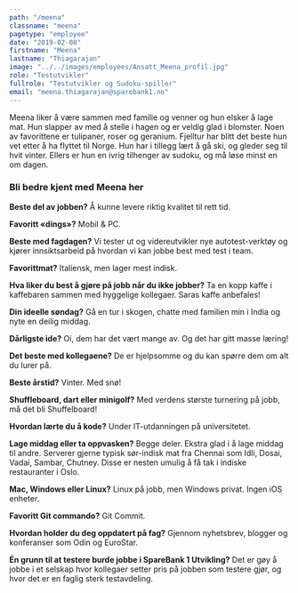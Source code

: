 ```yaml
---
path: "/meena"
classname: "meena"
pagetype: "employee"
date: "2019-02-08"
firstname: "Meena"
lastname: "Thiagarajan"
image: "../../images/employees/Ansatt_Meena_profil.jpg"
role: "Testutvikler"
fullrole: "Testutvikler og Sudoku-spiller"
email: "meena.thiagarajan@sparebank1.no"
---
```


Meena liker å være sammen med familie og venner og hun elsker å lage mat. Hun slapper av med å stelle i hagen og er veldig glad i blomster. Noen av favorittene er tulipaner, roser og geranium. Fjelltur har blitt det beste hun vet etter å ha flyttet til Norge. Hun har i tillegg lært å gå ski, og gleder seg til hvit vinter. Ellers er hun en ivrig tilhenger av sudoku, og må løse minst en om dagen.

### Bli bedre kjent med Meena her

<div class="info-content__questions">

**Beste del av jobben?**
Å kunne levere riktig kvalitet til rett tid.

**Favoritt «dings»?**
Mobil & PC.

**Beste med fagdagen?**
Vi tester ut og videreutvikler nye autotest-verktøy og kjører innsiktsarbeid på hvordan vi kan jobbe best med test i team.

**Favorittmat?**
Italiensk, men lager mest indisk.

**Hva liker du best å gjøre på jobb når du ikke jobber?**
Ta en kopp kaffe i kaffebaren sammen med hyggelige kollegaer. Saras kaffe anbefales!

**Din ideelle søndag?**
Gå en tur i skogen, chatte med familien min i India og nyte en deilig middag.

**Dårligste ide?**
Oi, dem har det vært mange av. Og det har gitt masse læring!

**Det beste med kollegaene?**
De er hjelpsomme og du kan spørre dem om alt du lurer på.

**Beste årstid?**
Vinter. Med snø!

**Shuffleboard, dart eller minigolf?**
Med verdens største turnering på jobb, må det bli Shuffelboard!

**Hvordan lærte du å kode?**
Under IT-utdanningen på universitetet.

**Lage middag eller ta oppvasken?**
Begge deler. Ekstra glad i å lage middag til andre. Serverer gjerne typisk sør-indisk mat fra Chennai som Idli, Dosai, Vadai, Sambar, Chutney. Disse er nesten umulig å få tak i indiske restauranter i Oslo.

**Mac, Windows eller Linux?**
Linux på jobb, men Windows privat. Ingen iOS enheter.

**Favoritt Git commando?**
Git Commit.

**Hvordan holder du deg oppdatert på fag?**
Gjennom nyhetsbrev, blogger og konferanser som Odin og EuroStar.

**Én grunn til at testere burde jobbe i SpareBank 1 Utvikling?**
Det er gøy å jobbe i et selskap hvor kollegaer setter pris på jobben som testere gjør, og hvor det er en faglig sterk testavdeling.

</div>
